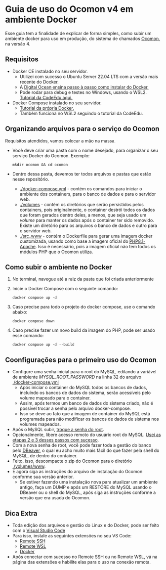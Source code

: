 # Guia de uso do Ocomon v4 em ambiente Docker

Esse guia tem a finalidade de explicar de forma simples, como subir um ambiente docker para uso em produção, do sistema de chamados [Ocomon](https://ocomonphp.sourceforge.io/), na versão 4.

## Requisitos
- Docker CE instalado no seu servidor.
    - Utilizei com sucesso o Ubuntu Server 22.04 LTS com a versão mais recente do Docker.
    - A [Digital Ocean ensina passo à passo como instalar do Docker.](https://www.digitalocean.com/community/tutorials/how-to-install-and-use-docker-on-ubuntu-22-04)
    - Pode rodar para debug e testes no Windows, usando o WSL2. [Tutorial da CodeEdu aqui.](https://github.com/codeedu/wsl2-docker-quickstart#docker-engine-docker-nativo-diretamente-instalado-no-wsl2)
- Docker Compose instalado no seu servidor.
    - [Tutorial da própria Docker.](https://docs.docker.com/compose/install/compose-plugin/#install-using-the-repository)
    - Também funciona no WSL2 seguindo o tutorial da CodeEdu.

## Organizando arquivos para o serviço do Ocomon
Requisitos atendidos, vamos colocar a mão na massa.

- Você deve criar uma pasta com o nome desejado, para organizar o seu serviço Docker do Ocomon. Exemplo:

    `mkdir ocomon && cd ocomon`

 - Dentro dessa pasta, devemos ter todos arquivos e pastas que estão nesse repositório.
    - [./docker-compose.yml](./docker-compose.yml) - contém os comandos para iniciar o ambiente dos containers, para o banco de dados e para o servidor web.
    - [./volumes](./volumes) - contém os diretórios que serão persistidos pelos containers, pois originalmente, o container destrói todos os dados que foram gerados dentro deles, a menos, que seja usado um *volume* para manter os dados após o container ter sido removido.
    Existe um diretório para os arquivos o banco de dados e outro para o servidor web.
    - [./src_www](./src_www) - contém o Dockerfile para gerar uma imagem docker customizada, usando como base a imagem oficial do [PHP8.1-Apache](https://hub.docker.com/_/php/tags?page=1&name=8.1-apache-bullseye). Isso é necessário, pois a imagem oficial não tem todos os módulos PHP que o Ocomon utiliza.

## Como subir o ambiente no Docker

1. No terminal, navegue até a raiz da pasta que foi criada anteriormente

2. Inicie o Docker Compose com o seguinte comando:

    `docker compose up -d`

3. Caso precise para todo o projeto do docker compose, use o comando abaixo:
    
    `docker compose down`

3. Caso precise fazer um novo build da imagem do PHP, pode ser usado esse comando:
    
    `docker compose up -d --build`

## Coonfigurações para o primeiro uso do Ocomon
- Configure uma senha inicial para o root do MySQL, editando a variável de ambiente *MYSQL_ROOT_PASSWORD* na linha 32 do arquivo [./docker-compose.yml](./docker-compose.yml)
    - Após iniciar o container do MySQL todos os bancos de dados, incluíndo os bancos de dados do sistema, serão acessíveis pelo volume mapeado para o container.
    - Assim, após termos um banco de dados do sistema criado, não é possível trocar a senha pelo arquivo docker-compose.
    - Isso se deve ao fato que a imagem de container do MySQL está programada para não modificar os bancos de dados de sistema nos volumes mapeados.
- Após o MySQL subir, [troque a senha do root](https://stackoverflow.com/a/62357102).
- Opcionalmente, libere acesso remoto do usuário root do MySQL. [Usei as etapas 2 e 3 desses passos com sucesso](https://stackoverflow.com/a/65636249).
- Com a nova senha de root, você pode fazer toda a gestão do banco pelo [DBeaver](https://dbeaver.io/download/), o qual eu acho muito mais fácil do que fazer pela shell do MySQL, de dentro do container.
- Feito, isso, descompacte o zip do Ocomon para o diretório [./volumes/www](./volumes/www).
- E agora siga as instruções do arquivo de instalação do Ocomon conforme sua versão anterior.
    - Se estiver fazendo uma instalação nova para atualizar um ambiente antigo, faça um DUMP e após um RESTORE do MySQL usando o DBeaver ou o shell do MySQL, após siga as instruções conforme a versão que era usada do Ocomon.

## Dica Extra
- Toda edição dos arquivos e gestão do Linux e do Docker, pode ser feito com o [Visual Studio Code](https://code.visualstudio.com/)
- Para isso, instale as seguintes extensões no seu VS Code:
    - [Remote SSH](https://marketplace.visualstudio.com/items?itemName=ms-vscode-remote.remote-ssh)
    - [Remote WSL](https://marketplace.visualstudio.com/items?itemName=ms-vscode-remote.remote-wsl)
    - [Docker](https://marketplace.visualstudio.com/items?itemName=ms-azuretools.vscode-docker)
- Após conectar com sucesso no Remote SSH ou no Remote WSL, vá na página das extensões e habilite elas para o uso na conexão remota.
